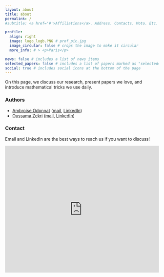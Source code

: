 ```yaml
---
layout: about
title: about
permalink: /
#subtitle: <a href='#'>Affiliations</a>. Address. Contacts. Moto. Etc.

profile:
  align: right
  image: logo_logb.PNG # prof_pic.jpg
  image_circular: false # crops the image to make it circular
  more_info: # > <p>Paris</p>

news: false # includes a list of news items
selected_papers: false # includes a list of papers marked as "selected={true}"
social: true # includes social icons at the bottom of the page
---
```


On this page, we discuss our research, present papers we love, and introduce mathematical tricks we use daily.

### Authors
- [Ambroise Odonnat](https://ambroiseodt.github.io/) ([mail](https://scholar.google.com/citations?user=M_OS-3kAAAAJ), [LinkedIn](https://www.linkedin.com/in/ambroise-odonnat))
- [Oussama Zekri](https://oussamazekri.fr) ([mail](oussama.zekri@ens-paris-saclay.fr), [LinkedIn](https://www.google.com/url?q=https%3A%2F%2Fwww.linkedin.com%2Fin%2Foussama-zekri-41a984163%2F&sa=D&sntz=1&usg=AOvVaw1QDgQ0h6GIcVMUF7-TbOJY))
  
### Contact
Email and LinkedIn are the best ways to reach us if you want to discuss!

<iframe width="100%" height="415px" src="https://35fef08e.sibforms.com/serve/MUIFAKgP43BnUNqz5La3fDA6c3V0MTUxgpyWoimIOfJK_8cEWXJOCf_kv_GNYjRD51uK8mmxoPO7BMAzJqz3ODvobPBu2xxJsBepUqmcz94fztt48PxWfKe3TcxYH5TAzFVfBHus438Lg3GQ2e-IJRKWDFJnoSaa8xvDNATnAYcfeO8manANF1WgQzPsLR0vQcoRqPOHBRwjBClV" frameborder="0" scrolling="no" allowfullscreen style="display: block;margin-left: auto;margin-right: auto;max-width: 100%;"></iframe>
